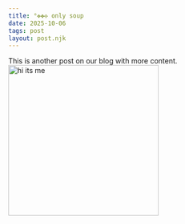 ```yaml
---
title: °✥✤✣ only soup
date: 2025-10-06
tags: post
layout: post.njk
---
```


This is another post on our blog with more content. 
<img src="/assets/images/FDA58881-C0C6-4D65-8598-A0170F896C0D.JPG" alt="hi its me" style="width: 300px;">
